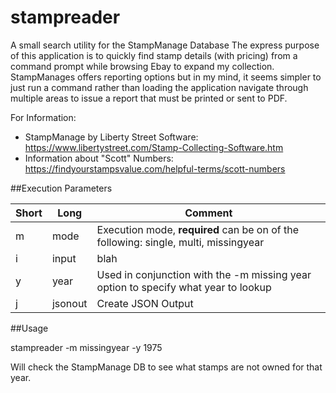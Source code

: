 ﻿# stampreader
A small search utility for the StampManage Database
The express purpose of this application is to quickly find stamp details (with pricing) from a command prompt while browsing Ebay to expand my collection. StampManages offers reporting options but in my mind, it seems simpler to just run a command rather than loading the application navigate through multiple areas to issue a report that must be printed or sent to PDF.

For Information:
* StampManage by Liberty Street Software: https://www.libertystreet.com/Stamp-Collecting-Software.htm
* Information about "Scott" Numbers: https://findyourstampsvalue.com/helpful-terms/scott-numbers

##Execution Parameters

Short|Long|Comment
-|-|-
m|mode|Execution mode, **required** can be on of the following: single, multi, missingyear
i|input|blah
y|year|Used in conjunction with the -m missing year option to specify what year to lookup
j|jsonout|Create JSON Output

##Usage

stampreader -m missingyear -y 1975

Will check the StampManage DB to see what stamps are not owned for that year.

